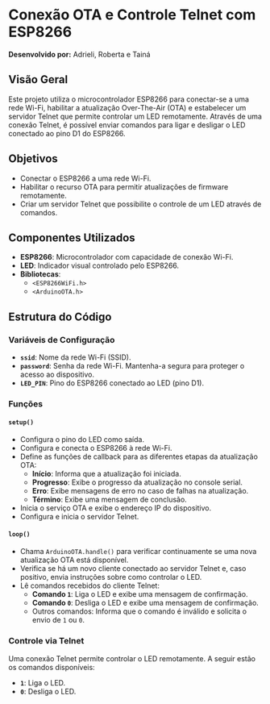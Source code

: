 # Conexão OTA e Controle Telnet com ESP8266

**Desenvolvido por:** Adrieli, Roberta e Tainá

## Visão Geral

Este projeto utiliza o microcontrolador ESP8266 para conectar-se a uma rede Wi-Fi, habilitar a atualização Over-The-Air (OTA) e estabelecer um servidor Telnet que permite controlar um LED remotamente. Através de uma conexão Telnet, é possível enviar comandos para ligar e desligar o LED conectado ao pino D1 do ESP8266.

## Objetivos

- Conectar o ESP8266 a uma rede Wi-Fi.
- Habilitar o recurso OTA para permitir atualizações de firmware remotamente.
- Criar um servidor Telnet que possibilite o controle de um LED através de comandos.

## Componentes Utilizados

- **ESP8266**: Microcontrolador com capacidade de conexão Wi-Fi.
- **LED**: Indicador visual controlado pelo ESP8266.
- **Bibliotecas**:
  - `<ESP8266WiFi.h>`
  - `<ArduinoOTA.h>`

## Estrutura do Código

### Variáveis de Configuração

- **`ssid`**: Nome da rede Wi-Fi (SSID).
- **`password`**: Senha da rede Wi-Fi. Mantenha-a segura para proteger o acesso ao dispositivo.
- **`LED_PIN`**: Pino do ESP8266 conectado ao LED (pino D1).

### Funções

#### `setup()`

- Configura o pino do LED como saída.
- Configura e conecta o ESP8266 à rede Wi-Fi.
- Define as funções de callback para as diferentes etapas da atualização OTA:
  - **Início**: Informa que a atualização foi iniciada.
  - **Progresso**: Exibe o progresso da atualização no console serial.
  - **Erro**: Exibe mensagens de erro no caso de falhas na atualização.
  - **Término**: Exibe uma mensagem de conclusão.
- Inicia o serviço OTA e exibe o endereço IP do dispositivo.
- Configura e inicia o servidor Telnet.

#### `loop()`

- Chama `ArduinoOTA.handle()` para verificar continuamente se uma nova atualização OTA está disponível.
- Verifica se há um novo cliente conectado ao servidor Telnet e, caso positivo, envia instruções sobre como controlar o LED.
- Lê comandos recebidos do cliente Telnet:
  - **Comando `1`**: Liga o LED e exibe uma mensagem de confirmação.
  - **Comando `0`**: Desliga o LED e exibe uma mensagem de confirmação.
  - Outros comandos: Informa que o comando é inválido e solicita o envio de `1` ou `0`.

### Controle via Telnet

Uma conexão Telnet permite controlar o LED remotamente. A seguir estão os comandos disponíveis:

- **`1`**: Liga o LED.
- **`0`**: Desliga o LED.
